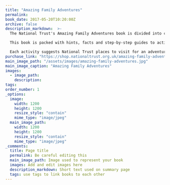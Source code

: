 ```yaml
---
title: "Amazing Family Adventures"
permalink: 
book_date: 2017-05-20T10:20:00Z
archive: false
description_markdown:  >-
  The National Trust's Amazing Family Adventures book is divided into challenge levels – the earlier chapters are aimed at younger children whilst the end of the book is more adventurous!

  This book is packed with hints, facts and step-by-step guides to activities such as wild swimming, surfing and wilderness survival.

  Each activity suggests National Trust places to visit for an adventure with the whole family.
purchase_link: "https://shop.nationaltrust.org.uk/amazing-family-adventures/p8629"
main_image_path: "/assets/images/amazing-family-adventures.jpg"
main_image_caption: "Amazing Family Adventures"
images:
  - image_path:
    description:
tags: 
order_number: 1
_options:
  image:
    width: 1200
    height: 1200
    resize_style: "contain"
    mime_type: "image/jpeg"
  main_image_path:
    width: 1200
    height: 1200
    resize_style: "contain"
    mime_type: "image/jpeg"
_comments:
  title: Page title
  permalink: Be careful editing this
  main_image_path: Image used to represent your book
  images: Add and edit images here
  description_markdown: Short text used on summary page
  tags: use tags to link books to each other
---
```

